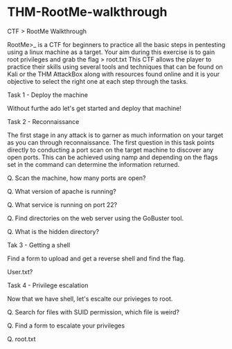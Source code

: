 # THM-RootMe-walkthrough
CTF > RootMe Walkthrough


RootMe>_ is a CTF for beginners to practice all the basic steps in pentesting using a linux machine as a target. Your aim during this exercise is to gain root privileges and grab the flag > root.txt This CTF allows the player to practice their skills using several tools and techniques that can be found on Kali or the THM AttackBox along with resources found online and it is your objective to select the right one at each step through the tasks.



Task 1 - Deploy the machine

Without furthe ado let's get started and deploy that machine!

Task 2 - Reconnaissance

The first stage in any attack is to garner as much information on your target as you can through reconnaissance. The first question in this task points directly to conducting a port scan on the target machine to discover any open ports. This can be achieved using namp and depending on the flags set in the command can determine the information returned.

Q. Scan the machine, how many ports are open?



Q. What version of apache is running?

Q. What service is running on port 22?

Q. Find directories on the web server using the GoBuster tool. 

Q. What is the hidden directory?




Tak 3 - Getting a shell

Find a form to upload and get a reverse shell and find the flag.

User.txt?

Task 4 - Privilege escalation

Now that we have shell, let's escalte our privieges to root.

Q. Search for files with SUID permission, which file is weird?

Q. Find a form to escalate your privileges

Q. root.txt

